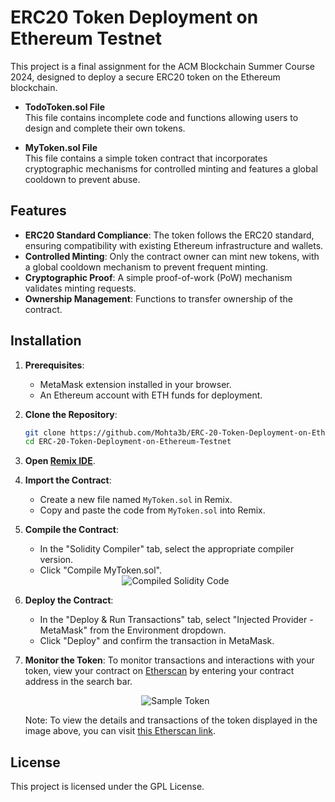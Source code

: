 # ERC20 Token Deployment on Ethereum Testnet

This project is a final assignment for the ACM Blockchain Summer Course 2024, designed to deploy a secure ERC20 token on the Ethereum blockchain.

- **TodoToken.sol File**  
  This file contains incomplete code and functions allowing users to design and complete their own tokens.

- **MyToken.sol File**  
  This file contains a simple token contract that incorporates cryptographic mechanisms for controlled minting and features a global cooldown to prevent abuse.

## Features

- **ERC20 Standard Compliance**: The token follows the ERC20 standard, ensuring compatibility with existing Ethereum infrastructure and wallets.
- **Controlled Minting**: Only the contract owner can mint new tokens, with a global cooldown mechanism to prevent frequent minting.
- **Cryptographic Proof**: A simple proof-of-work (PoW) mechanism validates minting requests.
- **Ownership Management**: Functions to transfer ownership of the contract.

## Installation

1. **Prerequisites**:
   - MetaMask extension installed in your browser.
   - An Ethereum account with ETH funds for deployment.

2. **Clone the Repository**:
   ```bash
   git clone https://github.com/Mohta3b/ERC-20-Token-Deployment-on-Ethereum-Testnet
   cd ERC-20-Token-Deployment-on-Ethereum-Testnet
    ```

3. **Open [Remix IDE](https://remix.ethereum.org/)**.

4. **Import the Contract**:
   - Create a new file named `MyToken.sol` in Remix.
   - Copy and paste the code from `MyToken.sol` into Remix.

5. **Compile the Contract**:
   - In the "Solidity Compiler" tab, select the appropriate compiler version.
   - Click "Compile MyToken.sol".

   <div align="center">
     <img src="./Images/image.png" alt="Compiled Solidity Code" />
   </div>

6. **Deploy the Contract**:
   - In the "Deploy & Run Transactions" tab, select "Injected Provider - MetaMask" from the Environment dropdown.
   - Click "Deploy" and confirm the transaction in MetaMask.

7. **Monitor the Token**:
   To monitor transactions and interactions with your token, view your contract on [Etherscan](https://sepolia.etherscan.io/) by entering your contract address in the search bar.

   <div align="center">
     <img src="./Images/image-1.png" alt="Sample Token" />
   </div>
   
   Note: To view the details and transactions of the token displayed in the image above, you can visit [this Etherscan link](https://sepolia.etherscan.io/address/0xf7abad5a8982553e8b31347735f4a04445058e4c).


## License

This project is licensed under the GPL License.
